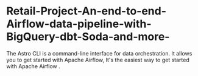 # Retail-Project-An-end-to-end-Airflow-data-pipeline-with-BigQuery-dbt-Soda-and-more-

The Astro CLI is a command-line interface for data orchestration. It allows you to get started with Apache Airflow,  It's the easiest way to get started with Apache Airflow .
